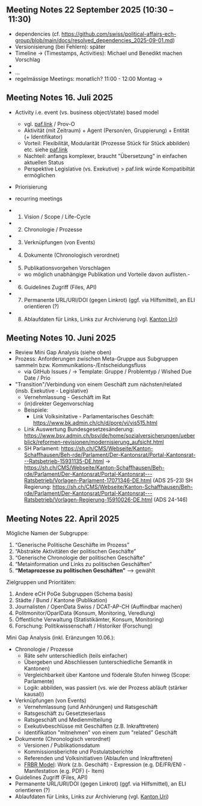 ## Meeting Notes 22 September 2025 (10:30 – 11:30)

- dependencies (cf. https://github.com/swiss/political-affairs-ech-group/blob/main/docs/resolved_dependencies_2025-09-01.md)
 - Versionisierung (bei Fehlern): später
 - Timeline -> (Timestamps, Activities): Michael und Benedikt machen Vorschlag
 - 
- ...
- regelmässige Meetings: monatlich? 11:00 - 12:00 Montag -> 

## Meeting Notes 16. Juli 2025
 
 -  Activity i.e. event (vs. business object/state) based model
     - vgl. [paf.link](https://paf.link) / Prov-O
     - Aktivität (mit Zeitraum) + Agent (Person/en, Gruppierung) + Entität (+ Identifikator)
     - Vorteil: Flexibilität, Modularität (Prozesse Stück für Stück abbilden) etc. siehe [paf.link](https://paf.link/#event-based-approach)
     - Nachteil: anfangs komplexer, braucht "Übersetzung" in einfachen aktuellen Status
     - Perspektive Legislative (vs. Exekutive) > paf.link würde Kompatibiltät ermöglichen 
- Priorisierung
- recurring meetings 


- 1. Vision / Scope / Life-Cycle
- 2. Chronologie / Prozesse
- 3. Verknüpfungen (von Events)
- 4. Dokumente (Chronologisch verordnet)
- 5. Publikationsvorgehen Vorschlagen
  - wo möglich unabhängige Publikation und Vorteile davon auflisten.- 
- 6. Guidelines Zugriff (Files, API)
- 7. Permanente URL/URI/DOI (gegen Linkrot) (ggf. via Hilfsmittel), an ELI orientieren (?)
- 8. Ablaufdaten für Links, Links zur Archivierung (vgl. [Kanton Uri](https://staur-digitalplattform.ch/tonaufnahmen/))


 ## Meeting Notes 10. Juni 2025

 - Review Mini Gap Analysis (siehe oben)
 - Prozess: Anforderungen zwischen Meta-Gruppe aus Subgruppen sammeln bzw. Kommunikations-/Entscheidungsfluss
   - via GitHub Issues / -> Template: Gruppe / Problemtyp / Wished Due Date / Prio
 - "Transition"/Verbindung von einem Geschäft zum nächsten/related (insb. Exekutive - Legislative)
   - Vernehmlassung - Geschäft im Rat
   - (in)direkter Gegenvorschlag
   - Beispiele:
     - Link Volksinitative - Parlamentarisches Geschäft: https://www.bk.admin.ch/ch/d/pore/vi/vis515.html
   - Link Auswertung Bundesgesetzesänderung: https://www.bsv.admin.ch/bsv/de/home/sozialversicherungen/ueberblick/reformen-revisionen/modernisierung_aufsicht.html
   - SH Parlament: https://sh.ch/CMS/Webseite/Kanton-Schaffhausen/Beh-rde/Parlament/Der-Kantonsrat/Portal-Kantonsrat---Ratsbetrieb-15931135-DE.html -> 
https://sh.ch/CMS/Webseite/Kanton-Schaffhausen/Beh-rde/Parlament/Der-Kantonsrat/Portal-Kantonsrat---Ratsbetrieb/Vorlagen-Parlament-17071346-DE.html (ADS 25-23)
SH Regierung:
https://sh.ch/CMS/Webseite/Kanton-Schaffhausen/Beh-rde/Parlament/Der-Kantonsrat/Portal-Kantonsrat---Ratsbetrieb/Vorlagen-Regierung-15910026-DE.html (ADS 24-146)

## Meeting Notes 22. April 2025

Mögliche Namen der Subgruppe:

1. “Generische Politische Geschäfte im Prozess”
2. “Abstrakte Aktivitäten der politischen Geschäfte”
3. “Generische Chronologie der politischen Geschäfte”
4. “Metainformation und Links zu politischen Geschäften”
5. **“Metaprozesse zu politischen Geschäften”** --> gewählt

Zielgruppen und Prioritäten:

1. Andere eCH PoGe Subgruppen (Schema basis)
2. Städte / Bund / Kantone (Publikation)
3. Journalisten / OpenData Swiss / DCAT-AP-CH (Auffindbar machen)
4. Politmonitor/OparlData (Konsum, Monitoring, Veredlung)
5. Öffentliche Verwaltung (Statistikämter, Konsum, Monitoring)
6. Forschung: Politikwissenschaft / Historiker (Forschung)

Mini Gap Analysis (inkl. Eränzungen 10.06.):

- Chronologie / Prozesse
  - Räte sehr unterschiedlich (teils einfacher)
  - Übergeben und Abschliessen (unterschiedliche Semantik in Kantonen)
  - Vergleichbarkeit über Kantone und föderale Stufen hinweg (Scope: Parlamente)
  - Logik: abbilden, was passiert (vs. wie der Prozess abläuft (stärker kausal))
- Verknüpfungen (von Events)
  - Vernehmlassung (und Anhörungen) und Ratsgeschäft
  - Ratsgeschäft zu Gesetzteserlass
  - Ratsgeschäft und Medienmitteilung
  - Exekutivbeschlüsse mit Geschäften (z.B. Inkrafttreten)
  - Identifikation "mitnehmen" von einem zum "related" Geschäft
- Dokumente (Chronologisch verordnet)
  - Versionen / Publikationsdatum
  - Kommissionsberichte und Postulatsberichte
  - Referenden und Volksinitiativen (Ablaufen und Inkrafttreten)
  - [FRBR Model]([url](https://www.loc.gov/catdir/cpso/frbreng.pdf)): Work (z.b. Geschäft) - Expression (e.g. DE/FR/EN) - Manifestation (e.g. PDF) (- Item)
- Guidelines Zugriff (Files, API)
- Permanente URL/URI/DOI (gegen Linkrot) (ggf. via Hilfsmittel), an ELI orientieren (?)
- Ablaufdaten für Links, Links zur Archivierung (vgl. [Kanton Uri](https://staur-digitalplattform.ch/tonaufnahmen/))


